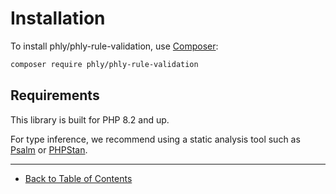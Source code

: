 # Installation

To install phly/phly-rule-validation, use [Composer](https://getcomposer.org):

```bash
composer require phly/phly-rule-validation
```

## Requirements

This library is built for PHP 8.2 and up.

For type inference, we recommend using a static analysis tool such as [Psalm](https://psalm.dev) or [PHPStan](https://phpstan.org).

-----

- [Back to Table of Contents](../README.md)
